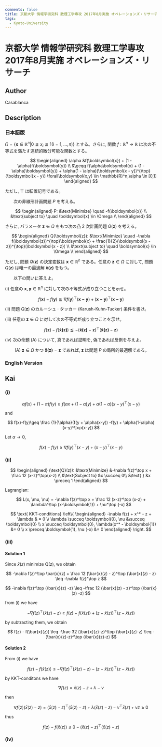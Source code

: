 ```yaml
---
comments: false
title: 京都大学 情報学研究科 数理工学専攻 2017年8月実施 オペレーションズ・リサーチ
tags:
  - Kyoto-University
---
```

# 京都大学 情報学研究科 数理工学専攻 2017年8月実施 オペレーションズ・リサーチ

## **Author**
Casablanca

## **Description**
### 日本語版
$\Omega = \{\boldsymbol{x} \in \mathbb{R}^n| 0 \leqq x_i \leqq 1(i=1,\dots,n)\}$ とする。さらに, 関数 $f:\mathbb{R}^n \rightarrow \mathbb{R}$ は次の不等式を満たす連続的微分可能な関数とする。

$$
\begin{aligned}
\alpha &f(\boldsymbol{x}) + (1 - \alpha)f(\boldsymbol{y}) \\
&\geqq f(\alpha\boldsymbol{x} + (1 - \alpha)\boldsymbol{y}) + \alpha(1 - \alpha)(\boldsymbol{x - y})^{\top}(\boldsymbol{x - y}) \forall\boldsymbol{x,y} \in \mathbb{R}^n,\alpha \in [0,1]
\end{aligned}
$$

ただし, $\top$ は転置記号である。

&emsp;&emsp;次の非線形計画問題 $P$ を考える。

$$
\begin{aligned}
P: &\text{Minimize} \quad -f(\boldsymbol{x}) \\
&\text{subject to} \quad \boldsymbol{x} \in \Omega \\
\end{aligned}
$$

さらに, パラメータ $\boldsymbol{z} \in \Omega$ をもつ次の凸 $2$ 次計画問題 $Q(\boldsymbol{z})$ を考える。

$$
\begin{aligned}
Q(\boldsymbol{z}): &\text{Minimize} \quad -\nabla f(\boldsymbol{z})^{\top}\boldsymbol{x} + \frac{1}{2}(\boldsymbol{x - z})^{\top}(\boldsymbol{x - z}) \\
&\text{subject to} \quad \boldsymbol{x} \in \Omega \\
\end{aligned}
$$

ただし, 問題 $Q(\boldsymbol{z})$ の決定変数は $\boldsymbol{x} \in \mathbb{R}^n$ である。任意の $\boldsymbol{z} \in \Omega$ に対して, 問題 $Q(\boldsymbol{z})$ は唯一の最適解 $\boldsymbol{\bar{x}(z)}$ をもつ。

&emsp;&emsp;以下の問いに答えよ。

(i) 任意の $\boldsymbol{x,y} \in \mathbb{R}^n$ に対して次の不等式が成り立つことを示せ。

$$
f(\boldsymbol{x}) - f(\boldsymbol{y}) \geqq \nabla f(\boldsymbol{y})^{\top}(\boldsymbol{x - y}) + (\boldsymbol{x - y})^{\top}(\boldsymbol{x - y})
$$

(ii) 問題 $Q(\boldsymbol{z})$ のカルーシュ $\cdot$ タッカー (Karush-Kuhn-Tucker) 条件を書け。

(iii) 任意の $\boldsymbol{z} \in \Omega$ に対して次の不等式が成り立つことを示せ。

$$
f(\boldsymbol{z}) - f(\boldsymbol{\bar{x}(z)}) \leqq -(\boldsymbol{\bar{x}(z)} - \boldsymbol{z})^{\top}(\boldsymbol{\bar{x}(z)} - \boldsymbol{z})
$$

(iv) 次の命題 (A) について, 真であれば証明を, 偽であれば反例を与えよ。

&emsp;&emsp; (A) $\boldsymbol{z} \in \Omega$ かつ $\boldsymbol{\bar{x}(z)} = \boldsymbol{z}$ であれば, $\boldsymbol{z}$ は問題 $P$ の局所的最適解である。


### English Version

## **Kai**
### (i)

$$
\alpha f(x) + (1-\alpha)f(y) \geq f(\alpha x + (1-\alpha)y) + \alpha (1-\alpha)(x-y)^\top (x-y)
$$

and

$$
f(x)-f(y)\geq \frac {1}{\alpha}(f(y + \alpha(x-y)) -f(y) + \alpha(1-\alpha)(x-y)^\top(x-y))
$$

Let $\alpha \rightarrow 0$,

$$
f(x) - f(y) \geq \nabla f(y)^\top (x - y) + (x-y)^\top(x-y)
$$

### (ii)

$$
\begin{aligned}
(\text{Q}(z)): &\text{Minimize} &-\nabla f(z)^\top x + \frac 12 (x-z)^\top(x-z) \\
&\text{Subject to} &x \succeq 0\\
&\text{ } &x \preceq 1
\end{aligned}
$$

Lagrangian:

$$
L(x, \mu, \nu) = -\nabla f(z)^\top x + \frac 12 (x-z)^\top (x-z) + \lambda^\top (x-\boldsymbol{1}) + \nu^\top (-x)
$$

$$
\text{ KKT-conditions} \left\{
\begin{aligned}
-\nabla f(z) + x^* - z + \lambda & = 0 \\
\lambda   \succeq \boldsymbol{0}, \nu &\succeq \boldsymbol{0} \\
 x \succeq \boldsymbol{0}, \lambda(x^* - \boldsymbol{1}) &= 0 \\
 x \preceq \boldsymbol{1}, \nu (-x) &= 0
\end{aligned}
\right.
$$

### (iii)
#### Solution 1
Since $\bar{x}(z)$ minimize $\text{Q}(z)$, we obtain

$$
-\nabla f(z)^\top \bar{x}(z) + \frac 12 (\bar{x}(z) - z)^\top (\bar{x}(z) - z) \leq -\nabla f(z)^\top z
$$

$$
-\nabla f(z)^\top (\bar{x}(z) -z) \leq -\frac 12 (\bar{x}(z) - z)^\top (\bar{x}(z) -z)
$$

from (i) we have

$$
-\nabla f(z)^\top (\bar{x}(z) - z) \geq f(z) - f(\bar{x}(z)) + (z-\bar{x}(z))^\top (z-\bar{x}(z))
$$

by subtracting them, we obtain

$$
f(z) - f(\bar{x}(z)) \leq -\frac 32 (\bar{x}(z)-z)^\top (\bar{x}(z)-z) \leq - (\bar{x}(z)-z)^\top (\bar{x}(z)-z)
$$

#### Solution 2
From (i) we have

$$
f(z) - f(\bar{x}(z)) \leq -\nabla f(z)^\top (\bar{x}(z) - z)   - (z-\bar{x}(z))^\top (z-\bar{x}(z))$$

by KKT-conditons we have

$$
\nabla f(z) = \bar{x}(z) - z + \lambda - \nu
$$

then

$$
\nabla f(z)(\bar{x}(z) - z) = (\bar{x}(z) - z) ^\top (\bar{x}(z)-z) + \lambda (\bar{x}(z)-z) - \nu ^\top \bar{x}(z) + \nu z \geq 0
$$

thus

$$
f(z) - f(\bar{x}(z)) \leq 0 - (\bar{x}(z)-z)^\top(\bar{x}(z)-z)
$$

### (iv)
